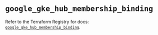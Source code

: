 # `google_gke_hub_membership_binding`

Refer to the Terraform Registry for docs: [`google_gke_hub_membership_binding`](https://registry.terraform.io/providers/hashicorp/google-beta/6.8.0/docs/resources/google_gke_hub_membership_binding).
